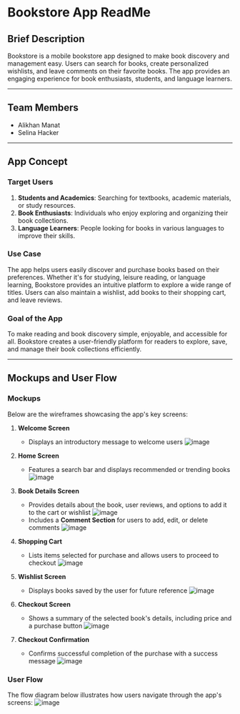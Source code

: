 # Bookstore App ReadMe

## Brief Description
Bookstore is a mobile bookstore app designed to make book discovery and management easy. Users can search for books, create personalized wishlists, and leave comments on their favorite books. The app provides an engaging experience for book enthusiasts, students, and language learners.

---

## Team Members
- Alikhan Manat
- Selina Hacker

---

## App Concept

### Target Users
1. **Students and Academics**: Searching for textbooks, academic materials, or study resources.
2. **Book Enthusiasts**: Individuals who enjoy exploring and organizing their book collections.
3. **Language Learners**: People looking for books in various languages to improve their skills.

### Use Case
The app helps users easily discover and purchase books based on their preferences. Whether it's for studying, leisure reading, or language learning, Bookstore provides an intuitive platform to explore a wide range of titles. Users can also maintain a wishlist, add books to their shopping cart, and leave reviews.

### Goal of the App
To make reading and book discovery simple, enjoyable, and accessible for all. Bookstore creates a user-friendly platform for readers to explore, save, and manage their book collections efficiently.

---

## Mockups and User Flow

### Mockups
Below are the wireframes showcasing the app's key screens:
1. **Welcome Screen**
   - Displays an introductory message to welcome users
![image](https://github.com/user-attachments/assets/5b31c7ef-49e7-4bd3-bebe-d4d8d13e5b9b)

3. **Home Screen**
   - Features a search bar and displays recommended or trending books
![image](https://github.com/user-attachments/assets/f29da6b9-7fe2-4607-9f74-8e22c45f0ede)

4. **Book Details Screen**
   - Provides details about the book, user reviews, and options to add it to the cart or wishlist
![image](https://github.com/user-attachments/assets/f2d7bc41-14bd-46f6-9319-f97d40bde01b)
   - Includes a **Comment Section** for users to add, edit, or delete comments
![image](https://github.com/user-attachments/assets/8a0142a1-1ba0-42e3-bab3-3eca9a1906a7)

5. **Shopping Cart**
   - Lists items selected for purchase and allows users to proceed to checkout
![image](https://github.com/user-attachments/assets/aba5cc33-fecf-4d64-93c1-ffbe80163c7e)

6. **Wishlist Screen**
   - Displays books saved by the user for future reference
![image](https://github.com/user-attachments/assets/a45e035f-223e-4521-af0d-dabf97bbf570)

7. **Checkout Screen**
   - Shows a summary of the selected book's details, including price and a purchase button
![image](https://github.com/user-attachments/assets/cba62378-032f-4a70-9e15-7f561149ad18)

9. **Checkout Confirmation**
   - Confirms successful completion of the purchase with a success message
![image](https://github.com/user-attachments/assets/d59cf682-a139-4968-bfff-019df9ecb5ba)

### User Flow
The flow diagram below illustrates how users navigate through the app's screens:
![image](https://github.com/user-attachments/assets/acc80b3c-fa76-4e94-9be2-dfedeb445244)
